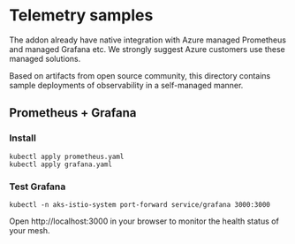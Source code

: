 # Telemetry samples

The addon already have native integration with Azure managed Prometheus and managed Grafana etc. We strongly suggest Azure customers use these managed solutions.

Based on artifacts from open source community, this directory contains sample deployments of observability in a self-managed manner.

## Prometheus + Grafana

### Install

```shell
kubectl apply prometheus.yaml
kubectl apply grafana.yaml
```

### Test Grafana

```shell
kubectl -n aks-istio-system port-forward service/grafana 3000:3000
```

Open http://localhost:3000 in your browser to monitor the health status of your mesh.